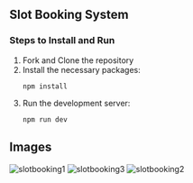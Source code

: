 ## Slot Booking System 

### Steps to Install and Run
1. Fork and Clone the repository
2. Install the necessary packages:
    ```
    npm install
    ```
3. Run the development server:
    ```
    npm run dev
    ```

## Images

![slotbooking1](https://github.com/kgaurav8026/slotbooking/assets/78530088/858e44cf-f847-4a2c-8540-ba084a21e149)
![slotbooking3](https://github.com/kgaurav8026/slotbooking/assets/78530088/f1ff9153-f21e-489e-8f42-de1e7945e2ce)
![slotbooking2](https://github.com/kgaurav8026/slotbooking/assets/78530088/9eeb1969-c54d-4e35-a452-708dc7118840)

